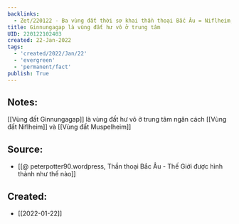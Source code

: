 ```yaml
---
backlinks:
  - Zet/220122 - Ba vùng đất thời sơ khai thần thoại Bắc Âu = Niflheim, Muspelheim, Ginnungagap
title: Ginnungagap là vùng đất hư vô ở trung tâm
UID: 220122102403
created: 22-Jan-2022
tags:
  - 'created/2022/Jan/22'
  - 'evergreen'
  - 'permanent/fact'
publish: True
---
```

## Notes:
[[Vùng đất Ginnungagap]] là vùng đất hư vô ở trung tâm ngăn cách [[Vùng đất Niflheim]] và [[Vùng đất Muspelheim]]

## Source:
- [[@ peterpotter90.wordpress, Thần thoại Bắc Âu - Thế Giới được hình thành như thế nào]]


## Created:
- [[2022-01-22]]
